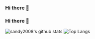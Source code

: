 ### Hi there 👋
### Hi there 👋
![sandy2008's github stats](https://github-readme-stats.vercel.app/api?username=sandy2008&count_private=true&show_icons=true&line_height=33.7)
![Top Langs](https://github-readme-stats.vercel.app/api/top-langs/?username=sandy2008&hide=css&count_private=true)

<!-- Here are some ideas to get you started:

- 🔭 I’m currently working on ...
- 🌱 I’m currently learning ...
- 👯 I’m looking to collaborate on ...
- 🤔 I’m looking for help with ...
- 💬 Ask me about ...
- 📫 How to reach me: ...
- 😄 Pronouns: ...
- ⚡ Fun fact: ...
